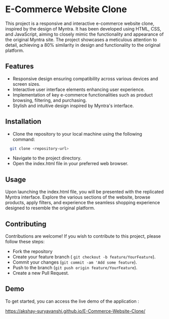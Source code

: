 
# E-Commerce Website Clone

This project is a responsive and interactive e-commerce website clone, inspired by the design of Myntra. It has been developed using HTML, CSS, and JavaScript, aiming to closely mimic the functionality and appearance of the original Myntra site. The project showcases a meticulous attention to detail, achieving a 80% similarity in design and functionality to the original platform.




## Features

- Responsive design ensuring compatibility across various devices and screen sizes.
- Interactive user interface elements enhancing user experience.
- Implementation of key e-commerce functionalities such as product browsing, filtering, and purchasing.
- Stylish and intuitive design inspired by Myntra's interface.


## Installation

- Clone the repository to your local machine using the following command:

```bash
  git clone <repository-url>

```
- Navigate to the project directory.
- Open the index.html file in your preferred web browser.
    
## Usage

Upon launching the index.html file, you will be presented with the replicated Myntra interface. Explore the various sections of the website, browse products, apply filters, and experience the seamless shopping experience designed to resemble the original platform.




## Contributing

Contributions are welcome! If you wish to contribute to this project, please follow these steps:

- Fork the repository
- Create your feature branch ( `git checkout -b feature/YourFeature`).
- Commit your changes (`git commit -am 'Add some feature`).
- Push to the branch (`git push origin feature/YourFeature`).
- Create a new Pull Request.

## Demo

To get started, you can access the live demo of the application : 

https://akshay-suryavanshi.github.io/E-Commerce-Website-Clone/


